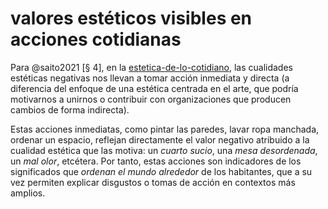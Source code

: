# valores estéticos visibles en acciones cotidianas

Para @saito2021 [§ 4], en la [estetica-de-lo-cotidiano](estetica-de-lo-cotidiano.md), las cualidades estéticas negativas nos llevan a tomar acción inmediata y directa (a diferencia del enfoque de una estética centrada en el arte, que podría motivarnos a unirnos o contribuir con  organizaciones que producen cambios de forma indirecta).

Estas acciones inmediatas, como pintar las paredes, lavar ropa manchada, ordenar un espacio, reflejan directamente el valor negativo atribuido a la cualidad estética que las motiva: un *cuarto sucio*, una *mesa desordenada*, un *mal olor*, etcétera. Por tanto, estas acciones son indicadores de los significados que *ordenan el mundo alrededor* de los habitantes, que a su vez permiten explicar disgustos o tomas de acción en contextos más amplios.
